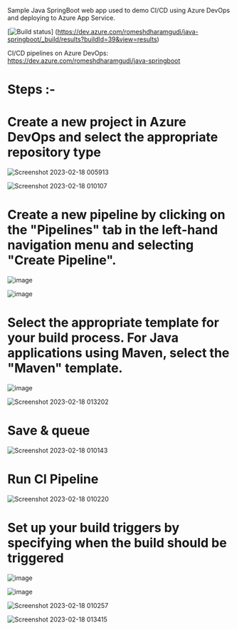 Sample Java SpringBoot web app used to demo CI/CD using Azure DevOps and deploying to Azure App Service.

[![Build status](https://dev.azure.com/romeshdharamgudi/java-springboot/_build)]
(https://dev.azure.com/romeshdharamgudi/java-springboot/_build/results?buildId=39&view=results)

CI/CD pipelines on Azure DevOps:
https://dev.azure.com/romeshdharamgudi/java-springboot



# Steps :-

# Create a new project in Azure DevOps and select the appropriate repository type 
![Screenshot 2023-02-18 005913](https://user-images.githubusercontent.com/113555417/219774313-1863e6ec-dd71-4a17-ae20-947796aa6092.jpg)

![Screenshot 2023-02-18 010107](https://user-images.githubusercontent.com/113555417/219774325-d7a721fe-6593-43bc-a3d5-b7f01e00bdfb.jpg)


# Create a new pipeline by clicking on the "Pipelines" tab in the left-hand navigation menu and selecting "Create Pipeline".

![image](https://user-images.githubusercontent.com/113555417/221552383-6269d7e0-cd3b-49ed-964f-2c6842fe3f43.png)

![image](https://user-images.githubusercontent.com/113555417/221552655-f9790c5c-0ff9-4f2d-afd6-d2e3a10655a9.png)


# Select the appropriate template for your build process. For Java applications using Maven, select the "Maven" template.

![image](https://user-images.githubusercontent.com/113555417/221552758-83e61530-5d5f-44f5-8093-8136fa3b8366.png)

![Screenshot 2023-02-18 013202](https://user-images.githubusercontent.com/113555417/219782278-0b8f3577-2b20-4f10-a172-1e23a4b284e4.jpg)

# Save & queue 

![Screenshot 2023-02-18 010143](https://user-images.githubusercontent.com/113555417/219774342-0db73dee-c180-4ed1-9ce4-3308c577c205.jpg)

# Run CI Pipeline

![Screenshot 2023-02-18 010220](https://user-images.githubusercontent.com/113555417/219774364-87b527d5-bfdc-4b8a-884c-ff4fc34f8eaf.jpg)

# Set up your build triggers by specifying when the build should be triggered 

![image](https://user-images.githubusercontent.com/113555417/221554468-2a54a3aa-a43e-4714-8484-ced7a33ea936.png)

![image](https://user-images.githubusercontent.com/113555417/221553982-e62005c4-2c52-49d4-96dc-621b819cf643.png)

![Screenshot 2023-02-18 010257](https://user-images.githubusercontent.com/113555417/219774379-921e26af-4191-4d19-9d25-4c1a22a1584f.jpg)

![Screenshot 2023-02-18 013415](https://user-images.githubusercontent.com/113555417/219782118-1b042dff-ec49-4782-96f7-ac1f37776e48.jpg)

